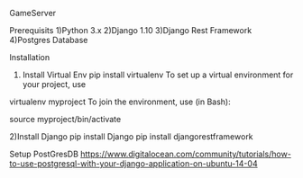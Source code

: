 GameServer 

Prerequisits
1)Python 3.x
2)Django 1.10 
3)Django Rest Framework
4)Postgres Database


Installation

1) Install Virtual Env
pip install virtualenv
To set up a virtual environment for your project, use

virtualenv myproject
To join the environment, use (in Bash):

source myproject/bin/activate


2)Install Django
pip install Django
pip install djangorestframework

Setup PostGresDB 
https://www.digitalocean.com/community/tutorials/how-to-use-postgresql-with-your-django-application-on-ubuntu-14-04
